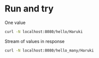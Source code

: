 # Run and try
One value
```bash
curl -N localhost:8080/hello/Haruki
```
Stream of values in response
```bash
curl -N localhost:8080/hello_many/Haruki
```
